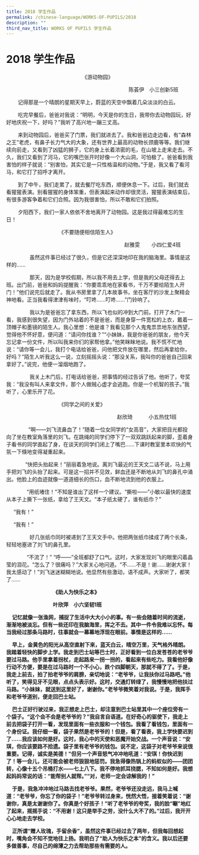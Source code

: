 ```yaml
---
title: 2018 学生作品
permalink: /chinese-language/WORKS-OF-PUPILS/2018
description: ""
third_nav_title: WORKS OF PUPILS 学生作品
---
```

2018 学生作品
=========

                                                    《游动物园》            

                                                                                    陈荟伊　小三创新5班

        记得那是一个晴朗的星期天早上，蔚蓝的天空中飘着几朵淡淡的白云。

        吃完早餐后，爸爸对我说：“明明，今天是你的生日，我带你去动物园玩，好好地庆祝一下，好吗？”我听了高兴地一蹦三丈高。

        来到动物园后，爸爸买了门票，我们就进去了。我和爸爸边走边看，有“森林之王”老虎，有鼻子长力气大的大象，还有世界上最高的动物长颈鹿等等。我们继续向前走，又看到了凶猛的狮子，它的身上长着浓密的毛，在山坡上走来走去。不久，我们又看到了河马，它的嘴巴张开时好像一个大山洞，可怕极了。爸爸看到我害怕的样子就说：“别害怕，其实它是一只性格温和的动物。”于是，我又看了看河马，和它打了招呼才离开。

        到了中午，我们走累了，就去餐厅吃东西，顺便休息一下。过后，我们就去看猩猩表演。别看猩猩的身体笨重，但表演起来动作却很灵活，猩猩表演结束后，有很多游客争着和它们合照。因为我很害怕，所以不敢和它们拍照。

        夕阳西下，我们一家人依依不舍地离开了动物园。这是我过得最难忘的生日！

  

                                    《不要随便相信陌生人》

  

                                                                                 赵雅雯        小四仁爱4班

                虽然这件事已经过了很久，但是它还深深地印在我的脑海里。事情是这样的……

                那天，因为是学校假期，所以我不用去上学，但是我的父母还得去上班。出门前，爸爸和妈妈提醒我：“你要乖乖地在家看书，千万不要给陌生人开门！”他们说完后就走了。我从书房里拿了几本故事书，坐在客厅的沙发上聚精会神地看。正当我看得津津有味时，“叮咚……叮咚……”门铃响了。

                我以为是爸爸忘了拿东西，所以飞也似的冲到大门前。打开了木门一看，我感到很失望，因为门外站着的不是爸爸，而是身穿一件宽松的上衣，戴着一顶帽子和墨镜的陌生人。我心里想：他是谁？我看见那个人鬼鬼祟祟地东张西望，觉得他不怀好意，便问道：“请问你找谁？”“小妹妹，我是你爸爸的朋友，他今天忘记拿一份文件，所以叫我来你们的家帮他拿。”他笑眯眯地说。我不慌不忙地说：“请你等一会儿，我打个电话给爸爸，问他把文件放在哪里，然后再拿给你，好吗？”陌生人听我这么一说，立刻摇摇头说：“那没关系，我叫你的爸爸自己回来拿好了。”说完，他便一溜烟地跑了。

                我关上木门后，打电话给爸爸，把事情的经过告诉了他。他听了，夸奖我：“我没有叫人来拿文件，那个人做贼心虚才会逃跑。你是一个机智的孩子。”我听了，心里乐开了花。

  

  

                                    《同学之间的关爱》

                                                                            赵欣琦           小五热忱1班  

　　        “啊——刘飞流鼻血了！”随着一位女同学的“女高音”，大家把目光都投向了坐在教室角落里的刘飞。在跳绳的同学们停下了一双双跳跃起来的脚，歪着身子看书的同学直起了身，在谈天的同学们闭上了嘴巴……下课时教室里本欢快的气氛一下倏地变得凝重起来。

  

             “快把头抬起来！”丽丽着急地说。离刘飞最近的王天文二话不说，马上用手把刘飞的头抬了起来。可是这一招并不见效，鲜血还是不断地从刘飞的鼻孔中涌出。他脸上的血迹就像一道道细长的伤口，血不断地流到他的衣服上。

              “用纸堵住！”不知是谁出了这样一个建议。“撕啦——”小敏以最快的速度从本子上撕下一张纸，拿给了王天文。“本子纸太硬了，谁有纸巾？”

     “我有！”

     “我有！”

                好几张纸巾同时被递到了王天文手中。他把两张纸巾揉成了两个长条，轻轻地塞进了刘飞的鼻孔里。

              “不流了！” “呼——”全班都舒了口气。这时，大家发现刘飞的眼里闪着晶莹的泪花。“怎么了？很痛吗？”大家关心地问道。“不……不是！谢……谢谢大家！我太感动了！”刘飞迷迷糊糊地说。他显然有些激动，语不成声。大家听了，都笑了……

  

                                **《助人为快乐之本》**

                                **叶欣萍　小六坚韧1班**

    **记忆就像一张渔网，捕捉了生活中大大小小的事。有一些会随着时间的流逝，渐渐地被淡忘。但有一些还印在我脑海里，挥之不去。其中一件令我难以忘怀。每当我经过那条马路时，往事就会一幕幕地浮现在眼前。事情是这样的……**

    **早上，金黄色的阳光从高空直射下来，蓝天白云，晴空万里，天气格外晴朗。我踏着轻快的脚步上学。我走到巴士站等巴士时，正好看到一位白发苍苍的老爷爷要过马路。他手里拿着拐杖，走起路来一拐一拐的，看起来有些吃力。我看他好像行动不方便，要是在过马路时一个不小心，跌个四脚朝天，那就不得了了。于是，我走上前去，拍了拍老爷爷的肩膀，亲切地说：“老爷爷，让我扶你过马路吧。”他听了，笑得见牙不见眼，点点头表示好。这时，交通灯转绿了，我慢慢地把他扶过马路。“小妹妹，就送到这里好了，谢谢你。”老爷爷微笑着对我说。于是，我挥手和老爷爷道别，便走回巴士站。**

    **巴士正好行驶过来，我正想走上巴士，却注意到巴士站里其中一个座位旁有一个袋子。“这个会不会是老爷爷的？”我自言自语道。在好奇心的驱使下，我走上前去把袋子打开一看，发现里面有一些衣服和一个钱包。我看了看钱包，里面有一个身份证。我仔细一看，袋子果然是老爷爷的！但是，看了看表，我上学快要迟到了……我应该如何是好。这时，我心中的天使和恶魔开始交战。一个声音说：“安琪，你应该要路不拾遗。袋子里有老爷爷的钱包。说不定，这袋子对老爷爷来说很重要。记得，诚实是美德！”但另一个声音怒气冲冲地吼道：“安琪！你快迟到了！等一会儿，还可能会被老师狠狠地惩罚。我急得像热锅上的蚂蚁似的――团团转，心像十五个吊桶打水――七上八下。我不停地抓耳挠腮，不知如何是好。我想起妈妈常说的话：“能帮别人就帮。”“对，老师一定会谅解我的！”**

    **于是，我急冲冲地过马路去找老爷爷。果然，老爷爷还没走远，我马上喊道：“老爷爷，你忘了你的袋子！”老爷爷转过身来，恍然大悟，接着笑着说：“谢谢你，真是太谢谢你了。你真是个好孩子！”听了老爷爷的夸奖，我的脸“唰”地红了起来，摇摇手说：“不用谢！这只是举手之劳，没什么大不了的。”过后，我开开心心地走去学校。**

    **正所谓“赠人玫瑰，手留余香”，虽然这件事已经过去了两年，但我每回想起时，嘴角会不知不觉地往上扬。我明白了“助人为快乐之本”的含义。我以后还要多做善事，尽自己的绵薄之力去帮助那些有需要的人。**